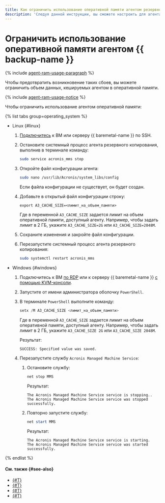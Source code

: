 ```yaml
---
title: Как ограничить использование оперативной памяти агентом резервного копирования
description: 'Следуя данной инструкции, вы сможете настроить для агента резервного копирования ограничение на использование оперативной памяти (RAM) защищаемого ресурса: виртуальной машины или сервера {{ baremetal-name }}.'
---
```


# Ограничить использование оперативной памяти агентом {{ backup-name }}

{% include [agent-ram-usage-paragraph](../../_includes/backup/operations/agent-ram-usage-paragraph.md) %}

Чтобы предотвратить возникновение таких сбоев, вы можете ограничить объем данных, кешируемых агентом в оперативной памяти.

{% include [agent-ram-usage-notice](../../_includes/backup/operations/agent-ram-usage-notice.md) %}

Чтобы ограничить использование агентом оперативной памяти:

{% list tabs group=operating_system %}

- Linux {#linux}

  1. [Подключитесь](../../compute/operations/vm-connect/ssh.md) к ВМ или серверу {{ baremetal-name }} по SSH.
  1. Остановите системный процесс агента резервного копирования, выполнив в терминале команду:

      ```bash
      sudo service acronis_mms stop
      ```
  1. Откройте файл конфигурации агента:

      ```bash
      sudo nano /usr/lib/Acronis/system_libs/config
      ```

      Если файла конфигурации не существует, он будет создан.
  1. Добавьте в открытый файл конфигурации строку:

      ```text
      export A3_CACHE_SIZE=<лимит_на_объем_памяти>
      ```

      Где в переменной `A3_CACHE_SIZE` задается лимит на объем оперативной памяти, доступный агенту. Например, чтобы задать лимит в 2 ГБ, укажите `A3_CACHE_SIZE=2G` или `A3_CACHE_SIZE=2048M`.
  1. Сохраните изменения и закройте файл конфигурации.
  1. Перезапустите системный процесс агента резервного копирования:

      ```bash
      sudo systemctl restart acronis_mms
      ```

- Windows {#windows}

  1. Подключитесь к ВМ [по RDP](../../compute/operations/vm-connect/rdp.md) или к серверу {{ baremetal-name }} [с помощью KVM-консоли](../../baremetal/operations/servers/server-kvm.md).
  1. Запустите от имени администратора оболочку `PowerShell`.
  1. В терминале `PowerShell` выполните команду:

      ```powershell
      setx /M A3_CACHE_SIZE <лимит_на_объем_памяти>
      ```

      Где в переменной `A3_CACHE_SIZE` задается лимит на объем оперативной памяти, доступный агенту. Например, чтобы задать лимит в 2 ГБ, укажите `A3_CACHE_SIZE 2G` или `A3_CACHE_SIZE 2048M`.

      Результат:

      ```text
      SUCCESS: Specified value was saved.
      ```
  1. Перезапустите службу `Acronis Managed Machine Service`:

      1. Остановите службу:

          ```powershell
          net stop MMS
          ```

          Результат:

          ```text
          The Acronis Managed Machine Service service is stopping..
          The Acronis Managed Machine Service service was stopped successfully.
          ```
      1. Повторно запустите службу:

          ```powershell
          net start MMS
          ```

          Результат:

          ```text
          The Acronis Managed Machine Service service is starting.
          The Acronis Managed Machine Service service was started successfully.
          ```

{% endlist %}


#### См. также {#see-also}

* [{#T}](../concepts/agent.md)
* [{#T}](./create-vm.md)
* [{#T}](./create-vm-windows.md)
* [{#T}](./backup-baremetal/lease-server-with-backup.md)